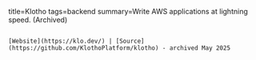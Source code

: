 title=Klotho
tags=backend
summary=Write AWS applications at lightning speed. (Archived)
~~~~~~

[Website](https://klo.dev/) | [Source](https://github.com/KlothoPlatform/klotho) - archived May 2025

